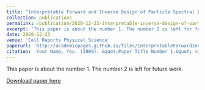 ```yaml
---
title: "Interpretable Forward and Inverse Design of Particle Spectral Emissivity using Common Machine Learning Models"
collection: publications
permalink: /publication/2020-12-23-interpretable-inverse-design-of-particle
excerpt: 'This paper is about the number 1. The number 2 is left for future work.'
date: 2020-12-23
venue: 'Cell Reports Physical Science'
paperurl: 'http://academicpages.github.io/files/InterpretableForwardInverseDesignofParticleEmissivity.pdf'
citation: 'Your Name, You. (2009). &quot;Paper Title Number 1.&quot; <i>Journal 1</i>. 1(1).'
---
```

This paper is about the number 1. The number 2 is left for future work.

[Download paper here](http://academicpages.github.io/files/InterpretableForwardInverseDesignofParticleEmissivity.pdf)


